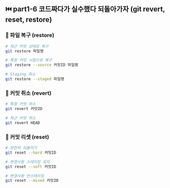 ## ⏮️ part1-6 코드짜다가 실수했다 되돌아가자 (git revert, reset, restore)
### 🔹 파일 복구 (restore)
```bash
# 최근 커밋 상태로 복구
git restore 파일명

# 특정 커밋 시점으로 복구
git restore --source 커밋ID 파일명

# Staging 취소
git restore --staged 파일명
```

### 🔹 커밋 취소 (revert)
```bash
# 특정 커밋 취소
git revert 커밋ID

# 최근 커밋 취소
git revert HEAD
```

### 🔹 커밋 리셋 (reset)
```bash
# 완전히 되돌리기
git reset --hard 커밋ID

# 변경사항 스테이징 유지
git reset --soft 커밋ID

# 변경사항 언스테이징
git reset --mixed 커밋ID
```
